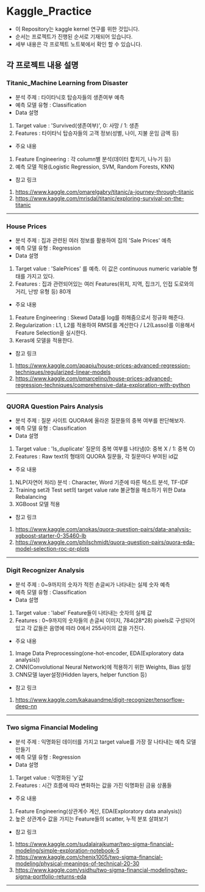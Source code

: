 # Kaggle_Practice
- 이 Repository는 kaggle kernel 연구를 위한 것입니다.
- 순서는 프로젝트가 진행된 순서로 기재되어 있습니다. 
- 세부 내용은 각 프로젝트 노트북에서 확인 할 수 있습니다. 

## 각 프로젝트 내용 설명
### Titanic_Machine Learning from Disaster
- 분석 주제 : 타이타닉호 탑승자들의 생존여부 예측
- 예측 모델 유형 : Classification
- Data 설명 
1. Target value : 'Survived(생존여부)', 0: 사망 / 1: 생존
1. Features : 타이타닉 탑승자들의 고객 정보(성별, 나이, 지불 운임 금액 등)
		   
- 주요 내용 
1. Feature Engineering : 각 column별 분석(데이터 합치기, 나누기 등) 
1. 예측 모델 적용(Logistic Regression, SVM, Random Forests, KNN)
- 참고 링크
1. https://www.kaggle.com/omarelgabry/titanic/a-journey-through-titanic
1. https://www.kaggle.com/mrisdal/titanic/exploring-survival-on-the-titanic
--------------------------------------------------------------

### House Prices
- 분석 주제 : 집과 관련된 여러 정보를 활용하여 집의 'Sale Prices' 예측
- 예측 모델 유형 : Regression
- Data 설명 
1. Target value : 'SalePrices' 를 예측. 이 값은 continuous numeric variable 형태를 가지고 있다.
1. Features : 집과 관련되어있는 여러 Features(위치, 지역, 집크기, 인접 도로와의 거리, 난방 유형 등) 80개
		   
- 주요 내용 
1. Feature Engineering : Skewd Data를 log를 취해줌으로서 정규화 해준다.
1. Regularization : L1, L2를 적용하여 RMSE를 계산한다 / L2(Lasso)를 이용해서 Feature Selection을 실시한다.
1. Keras에 모델을 적용한다. 
- 참고 링크
1. https://www.kaggle.com/apapiu/house-prices-advanced-regression-techniques/regularized-linear-models
1. https://www.kaggle.com/pmarcelino/house-prices-advanced-regression-techniques/comprehensive-data-exploration-with-python
--------------------------------------------------------------


### QUORA Question Pairs Analysis
- 분석 주제 : 질문 사이트 QUORA에 올라온 질문들의 중복 여부를 판단해보자.
- 예측 모델 유형 : Classification
- Data 설명 
1. Target value : 'Is_duplicate' 질문의 중복 여부를 나타냄(0: 중복 X / 1: 중복 O)
1. Features : Raw text의 형태의 QUORA 질문들, 각 질문마다 부여된 id값
		   
- 주요 내용 
1. NLP(자연어 처리) 분석 : Character, Word 기준에 따른 텍스트 분석, TF-IDF
1. Training set과 Test set의 target value rate 불균형을 해소하기 위한 Data Rebalancing
1. XGBoost 모델 적용
- 참고 링크
1. https://www.kaggle.com/anokas/quora-question-pairs/data-analysis-xgboost-starter-0-35460-lb
1. https://www.kaggle.com/philschmidt/quora-question-pairs/quora-eda-model-selection-roc-pr-plots
--------------------------------------------------------------


### Digit Recognizer Analysis
- 분석 주제 : 0~9까지의 숫자가 적힌 손글씨가 나타내는 실제 숫자 예측
- 예측 모델 유형 : Classification
- Data 설명 
1. Target value : 'label' Feature들이 나타내는 숫자의 실제 값
1. Features : 0~9까지의 숫자들의 손글씨 이미지, 784(28*28) pixels로 구성되어 있고 각 값들은 음영에 따라 0에서 255사이의 값을 가진다.
		   
- 주요 내용 
1. Image Data Preprocessing(one-hot-encoder, EDA(Exploratory data analysis))
1. CNN(Convolutional Neural Network)에 적용하기 위한 Weights, Bias 설정
1. CNN모델 layer설정(Hidden layers, helper function 등)
- 참고 링크
1. https://www.kaggle.com/kakauandme/digit-recognizer/tensorflow-deep-nn
--------------------------------------------------------------


### Two sigma Financial Modeling
- 분석 주제 : 익명화된 데이터를 가지고 target value를 가장 잘 나타내는 예측 모델 만들기
- 예측 모델 유형 : Regression
- Data 설명 
1. Target value : 익명화된 'y'값
1. Features : 시간 흐름에 따라 변화하는 값을 가진 익명화된 금융 상품들
		   
- 주요 내용 
1. Feature Engineering(상관계수 계산, EDA(Exploratory data analysis))
1. 높은 상관계수 값을 가지는 Feature들의 scatter, 누적 분포 살펴보기
- 참고 링크
1. https://www.kaggle.com/sudalairajkumar/two-sigma-financial-modeling/simple-exploration-notebook-5
1. https://www.kaggle.com/chenjx1005/two-sigma-financial-modeling/physical-meanings-of-technical-20-30
1. https://www.kaggle.com/ysidhu/two-sigma-financial-modeling/two-sigma-portfolio-returns-eda
--------------------------------------------------------------



	
